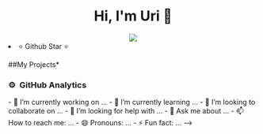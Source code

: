 
<div align="center">
  <h1>Hi, I'm Uri 👋</h1>
  <img src="https://i.imgur.com/P7Juelw.jpg">
</div>
<div
## About Me

- ⭐ Github Star ⭐ 
</div>

##My Projects*



### ⚙️ &nbsp;GitHub Analytics

<p align="center">

</p>
- 🔭 I’m currently working on ...
- 🌱 I’m currently learning ...
- 👯 I’m looking to collaborate on ...
- 🤔 I’m looking for help with ...
- 💬 Ask me about ...
- 📫 How to reach me: ...
- 😄 Pronouns: ...
- ⚡ Fun fact: ...
-->
